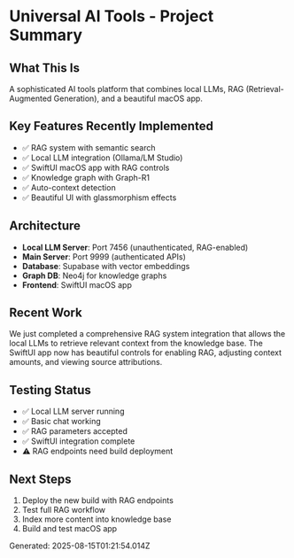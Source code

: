 # Universal AI Tools - Project Summary

## What This Is
A sophisticated AI tools platform that combines local LLMs, RAG (Retrieval-Augmented Generation), and a beautiful macOS app.

## Key Features Recently Implemented
- ✅ RAG system with semantic search
- ✅ Local LLM integration (Ollama/LM Studio)
- ✅ SwiftUI macOS app with RAG controls
- ✅ Knowledge graph with Graph-R1
- ✅ Auto-context detection
- ✅ Beautiful UI with glassmorphism effects

## Architecture
- **Local LLM Server**: Port 7456 (unauthenticated, RAG-enabled)
- **Main Server**: Port 9999 (authenticated APIs)
- **Database**: Supabase with vector embeddings
- **Graph DB**: Neo4j for knowledge graphs
- **Frontend**: SwiftUI macOS app

## Recent Work
We just completed a comprehensive RAG system integration that allows the local LLMs to retrieve relevant context from the knowledge base. The SwiftUI app now has beautiful controls for enabling RAG, adjusting context amounts, and viewing source attributions.

## Testing Status
- ✅ Local LLM server running
- ✅ Basic chat working
- ✅ RAG parameters accepted
- ✅ SwiftUI integration complete
- ⚠️ RAG endpoints need build deployment

## Next Steps
1. Deploy the new build with RAG endpoints
2. Test full RAG workflow
3. Index more content into knowledge base
4. Build and test macOS app

Generated: 2025-08-15T01:21:54.014Z
